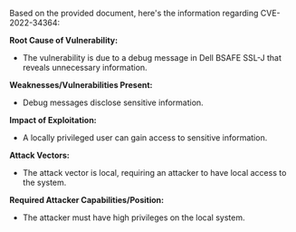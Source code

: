 Based on the provided document, here's the information regarding CVE-2022-34364:

**Root Cause of Vulnerability:**
- The vulnerability is due to a debug message in Dell BSAFE SSL-J that reveals unnecessary information.

**Weaknesses/Vulnerabilities Present:**
-  Debug messages disclose sensitive information.

**Impact of Exploitation:**
- A locally privileged user can gain access to sensitive information.

**Attack Vectors:**
- The attack vector is local, requiring an attacker to have local access to the system.

**Required Attacker Capabilities/Position:**
- The attacker must have high privileges on the local system.